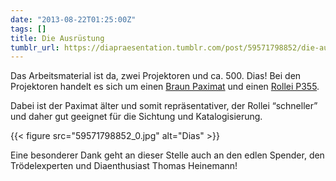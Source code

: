 ```yaml
---
date: "2013-08-22T01:25:00Z"
tags: []
title: Die Ausrüstung
tumblr_url: https://diapraesentation.tumblr.com/post/59571798852/die-ausr%C3%BCstung
---
```

Das Arbeitsmaterial ist da, zwei Projektoren und ca. 500. Dias! Bei den Projektoren handelt es sich um einen [Braun Paximat](http://de.wikipedia.org/wiki/Braun_Photo_Technik#Paximat "Braun Paximat in der Wikipedia") und einen [Rollei P355](https://www.google.com/search?q=Rollei+P355 "Google Suche").

Dabei ist der Paximat älter und somit repräsentativer, der Rollei “schneller” und daher gut geeignet für die Sichtung und Katalogisierung.

{{< figure src="59571798852_0.jpg" alt="Dias" >}}

Eine besonderer Dank geht an dieser Stelle auch an den edlen Spender, den Trödelexperten und Diaenthusiast Thomas Heinemann!

